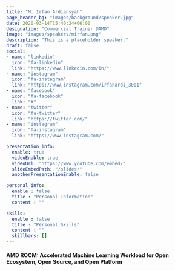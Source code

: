 ```yaml
---
title: "M. Irfan Ardiansyah"
page_header_bg: "images/background/speaker.jpg"
date: 2020-03-14T15:40:24+06:00
designation: "Commercial Trainer @AMD"
image: "images/speakers/mirfan.png"
description: "This is a placeholder speaker."
draft: false
social:
- name: "linkedin"
  icon: "fa-linkedin"
  link: "https://www.linkedin.com/in/"
- name: "instagram"
  icon: "fa-instagram"
  link: "https://www.instagram.com/irfanardi_3001"
- name: "facebook"
  icon: "fa-facebook"
  link: "#"
- name: "twitter"
  icon: "fa-twitter"
  link: "https://twitter.com/"
- name: "instagram"
  icon: "fa-instagram"
  link: "https://www.instagram.com/"

presentation_info:
  enable: true
  videoEnable: true
  videoUrl: "https://www.youtube.com/embed/"
  slideEmbedPath: "/slides/" 
  anotherPresentationEnable: false

personal_info:
  enable : false
  title : "Personal Information"
  content : ""

skills:
  enable : false
  title : "Personal Skills"
  content : ""
  skillbars: []
---
```


#### AMD ROCM: Accelerated Machine Learning Workload for Open Ecosystem, Open Source, and Open Platform
